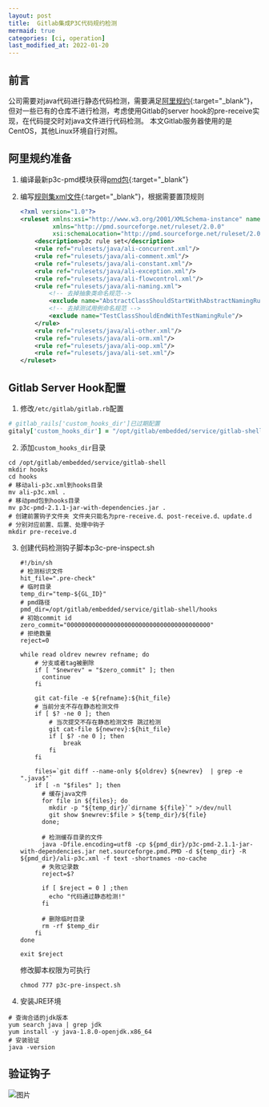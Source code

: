 ```yaml
---
layout: post
title:  Gitlab集成P3C代码规约检测
mermaid: true
categories: [ci, operation]
last_modified_at: 2022-01-20
---
```


## 前言
公司需要对java代码进行静态代码检测，需要满足[阿里规约](https://github.com/alibaba/p3c){:target="_blank"}，
但对一些已有的仓库不进行检测，考虑使用Gitlab的server hook的pre-receive实现，在代码提交时对java文件进行代码检测。
本文Gitlab服务器使用的是CentOS，其他Linux环境自行对照。

## 阿里规约准备
1. 编译最新p3c-pmd模块获得[pmd包](/asserts/2022/01-20/p3c-pmd-2.1.1-jar-with-dependencies.jar){:target="_blank"}

2. 编写[规则集xml文件](https://cdn.jsdelivr.net/gh/PasseRR/passerr.github.io/asserts/2022/01-20/ali-p3c.xml){:target="_blank"}，根据需要置顶规则

    ```xml
    <?xml version="1.0"?>
    <ruleset xmlns:xsi="http://www.w3.org/2001/XMLSchema-instance" name="alibaba-pmd"
             xmlns="http://pmd.sourceforge.net/ruleset/2.0.0"
             xsi:schemaLocation="http://pmd.sourceforge.net/ruleset/2.0.0 http://pmd.sourceforge.net/ruleset_2_0_0.xsd">
        <description>p3c rule set</description>
        <rule ref="rulesets/java/ali-concurrent.xml"/>
        <rule ref="rulesets/java/ali-comment.xml"/>
        <rule ref="rulesets/java/ali-constant.xml"/>
        <rule ref="rulesets/java/ali-exception.xml"/>
        <rule ref="rulesets/java/ali-flowcontrol.xml"/>
        <rule ref="rulesets/java/ali-naming.xml">
            <!-- 去掉抽象类命名规范-->
            <exclude name="AbstractClassShouldStartWithAbstractNamingRule"/>
            <!-- 去掉测试用例命名规范 -->
            <exclude name="TestClassShouldEndWithTestNamingRule"/>
        </rule>
        <rule ref="rulesets/java/ali-other.xml"/>
        <rule ref="rulesets/java/ali-orm.xml"/>
        <rule ref="rulesets/java/ali-oop.xml"/>
        <rule ref="rulesets/java/ali-set.xml"/>
    </ruleset>
    ```

## Gitlab Server Hook配置

1. 修改`/etc/gitlab/gitlab.rb`配置
```ruby
# gitlab_rails['custom_hooks_dir']已过期配置
gitaly['custom_hooks_dir'] = "/opt/gitlab/embedded/service/gitlab-shell/hooks"
```

2. 添加`custom_hooks_dir`目录
```shell
cd /opt/gitlab/embedded/service/gitlab-shell
mkdir hooks
cd hooks
# 移动ali-p3c.xml到hooks目录
mv ali-p3c.xml .
# 移动pmd包到hooks目录
mv p3c-pmd-2.1.1-jar-with-dependencies.jar .
# 创建前置钩子文件夹 文件夹只能名为pre-receive.d、post-receive.d、update.d
# 分别对应前置、后置、处理中钩子
mkdir pre-receive.d
```

3. 创建代码检测钩子脚本p3c-pre-inspect.sh

    ```shell
    #!/bin/sh
    # 检测标识文件
    hit_file=".pre-check"
    # 临时目录
    temp_dir="temp-${GL_ID}"
    # pmd路径
    pmd_dir=/opt/gitlab/embedded/service/gitlab-shell/hooks
    # 初始commit id
    zero_commit="0000000000000000000000000000000000000000"
    # 拒绝数量
    reject=0
    
    while read oldrev newrev refname; do
        # 分支或者tag被删除
        if [ "$newrev" = "$zero_commit" ]; then
          continue
        fi
    
        git cat-file -e ${refname}:${hit_file}
        # 当前分支不存在静态检测文件
        if [ $? -ne 0 ]; then
            # 当次提交不存在静态检测文件 跳过检测
            git cat-file ${newrev}:${hit_file}
            if [ $? -ne 0 ]; then
                break
            fi
        fi
    
        files=`git diff --name-only ${oldrev} ${newrev}  | grep -e ".java$"`
        if [ -n "$files" ]; then
          # 缓存java文件
          for file in ${files}; do
            mkdir -p "${temp_dir}/`dirname ${file}`" >/dev/null
            git show $newrev:$file > ${temp_dir}/${file}
          done;
    
          # 检测缓存目录的文件
          java -Dfile.encoding=utf8 -cp ${pmd_dir}/p3c-pmd-2.1.1-jar-with-dependencies.jar net.sourceforge.pmd.PMD -d ${temp_dir} -R ${pmd_dir}/ali-p3c.xml -f text -shortnames -no-cache
          # 失败记录数
          reject=$?
    
          if [ $reject = 0 ] ;then
            echo "代码通过静态检测!"
          fi
    
          # 删除临时目录
          rm -rf $temp_dir
        fi
    done
    
    exit $reject
    ```

    修改脚本权限为可执行
    ```shell
    chmod 777 p3c-pre-inspect.sh
    ```

4. 安装JRE环境
```shell
# 查询合适的jdk版本
yum search java | grep jdk
yum install -y java-1.8.0-openjdk.x86_64
# 安装验证
java -version
```

## 验证钩子
![图片](https://cdn.jsdelivr.net/gh/PasseRR/passerr.github.io/asserts/2022/01-20/hook.png)